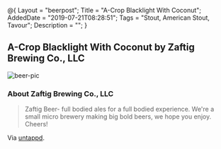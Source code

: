 @{
 Layout = "beerpost";
 Title = "A-Crop Blacklight With Coconut";
 AddedDate = "2019-07-21T08:28:51";
 Tags = "Stout, American Stout, Tavour";
 Description = "";
 }
 

## A-Crop Blacklight With Coconut by Zaftig Brewing Co., LLC

![beer-pic]

### About Zaftig Brewing Co., LLC

> Zaftig Beer- full bodied ales for a full bodied experience. We're a small micro brewery making big bold beers, we hope you enjoy. Cheers!

Via [untappd][untappd-url].

[untappd-url]: <https://untappd.com//ZaftigBeer>
[beer-pic]: https://jasonpowley.com/assets/img/2019-07-21-a-crop-blacklight-with-coconut.jpeg "A-Crop Blacklight With Coconut by Zaftig Brewing Co., LLC"
